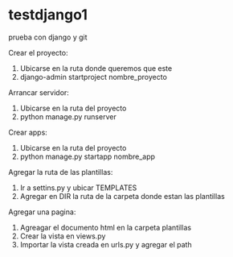 # testdjango1
prueba con django y git

Crear el proyecto:
  1. Ubicarse en la ruta donde queremos que este
  2. django-admin startproject nombre_proyecto

Arrancar servidor:
  1. Ubicarse en la ruta del proyecto
  2. python manage.py runserver

Crear apps:
  1. Ubicarse en la ruta del proyecto
  2. python manage.py startapp nombre_app

Agregar la ruta de las plantillas:
  1. Ir a settins.py y ubicar TEMPLATES
  2. Agregar en DIR la ruta de la carpeta donde estan las plantillas

Agregar una pagina:
  1. Agreagar el documento html en la carpeta plantillas
  2. Crear la vista en views.py
  3. Importar la vista creada en urls.py y agregar el path
